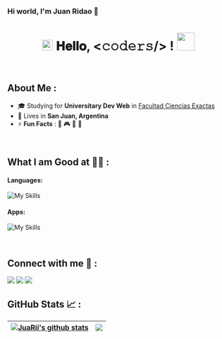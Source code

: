 ### Hi world, I'm Juan Ridao 👋
<h1 align="center">
  <a target="_blank">
    <img src="https://github.com/JayantGoel001/JayantGoel001/blob/master/GIF/Earth.gif" width="24px" style="max-width:100%;">
  </a>
  𝐇𝐞𝐥𝐥𝐨, &lt;𝚌𝚘𝚍𝚎𝚛𝚜/&gt; !
  <a target="_blank">
    <img src="https://github.com/JayantGoel001/JayantGoel001/blob/master/GIF/Hi.gif" width="40px" />
  </a>
</h1>
<br>

## About Me :

- 🎓 Studying for **Universitary Dev Web** in [Facultad Ciencias Exactas](https://exactas.unsj.edu.ar/) 
- 🏡 Lives in **San Juan, Argentina**
- ⚡ **Fun Facts** : 🍕 🎮 🎥 🎵 

<br>

## What I am Good at 🧑‍💻 :

#### Languages:

![My Skills](https://skillicons.dev/icons?i=html,css,c,bootstrap&theme=dark&perline=5)

#### Apps:

![My Skills](https://skillicons.dev/icons?i=discord,notion,ps,vscode&theme=dark&perline=5)

<br>

## Connect with me 🧉 :

<p align = "center">

[<img src="https://img.shields.io/badge/-twitter-%25?style=for-the-badge&logo=x&logoColor=white&labelColor=gray&color=black" />](https://x.com/jridao_)
[<img src="https://img.shields.io/badge/-instagram-%25?style=for-the-badge&logo=instagram&logoColor=white&labelColor=gray&color=black" />](https://www.instagram.com/jridao_/)
[<img src="https://img.shields.io/badge/-Mail-%25?style=for-the-badge&logo=gmail&logoColor=white&labelColor=gray&color=black" />](juaniridao13@gmail.com)
</p>

## GitHub Stats 📈 :

| <a href="https://github.com/anuraghazra/github-readme-stats"><img align="center" src="https://github-readme-stats.vercel.app/api?username=JuaRii&show_icons=true&include_all_commits=true&theme=dracula&hide_border=true" alt="JuaRii's github stats" /> </a> | <a href="https://github.com/anuraghazra/github-readme-stats"><img align="center" src="https://github-readme-stats.vercel.app/api/top-langs/?username=JuaRii&layout=compact&theme=dracula&hide_border=true" /></a> 
| ------------- | ------------- |

